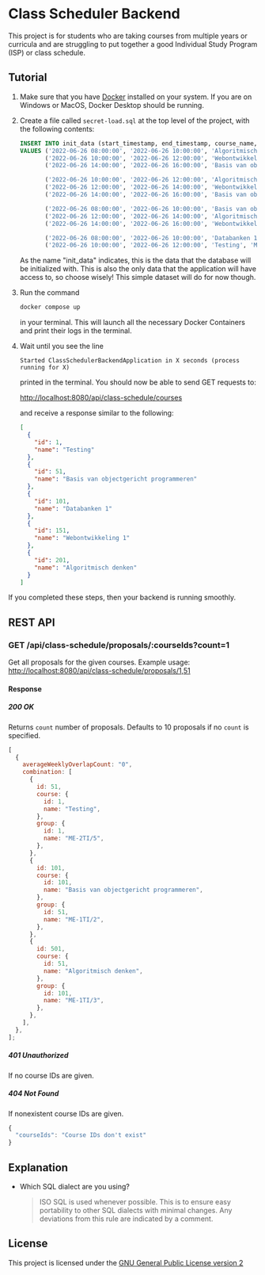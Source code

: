 # Class Scheduler Backend

This project is for students who are taking courses from multiple years or curricula and are struggling to put together a good Individual Study Program (ISP) or class schedule.

## Tutorial

1. Make sure that you have [Docker](https://docs.docker.com/get-docker/) installed on your system. If you are on Windows or MacOS, Docker Desktop should be running.

2. Create a file called `secret-load.sql` at the top level of the project, with the following contents:

   ```sql
   INSERT INTO init_data (start_timestamp, end_timestamp, course_name, group_name)
   VALUES ('2022-06-26 08:00:00', '2022-06-26 10:00:00', 'Algoritmisch denken', 'ME-1TI/1'),
          ('2022-06-26 10:00:00', '2022-06-26 12:00:00', 'Webontwikkeling 1', 'ME-1TI/1'),
          ('2022-06-26 14:00:00', '2022-06-26 16:00:00', 'Basis van objectgericht programmeren', 'ME-1TI/1'),

          ('2022-06-26 10:00:00', '2022-06-26 12:00:00', 'Algoritmisch denken', 'ME-1TI/2'),
          ('2022-06-26 12:00:00', '2022-06-26 14:00:00', 'Webontwikkeling 1', 'ME-1TI/2'),
          ('2022-06-26 14:00:00', '2022-06-26 16:00:00', 'Basis van objectgericht programmeren', 'ME-1TI/2'),

          ('2022-06-26 08:00:00', '2022-06-26 10:00:00', 'Basis van objectgericht programmeren', 'ME-1TI/3'),
          ('2022-06-26 12:00:00', '2022-06-26 14:00:00', 'Algoritmisch denken', 'ME-1TI/3'),
          ('2022-06-26 14:00:00', '2022-06-26 16:00:00', 'Webontwikkeling 1', 'ME-1TI/3'),

          ('2022-06-26 08:00:00', '2022-06-26 10:00:00', 'Databanken 1', 'ME-2TI/5'),
          ('2022-06-26 10:00:00', '2022-06-26 12:00:00', 'Testing', 'ME-2TI/5');
   ```

   As the name "init_data" indicates, this is the data that the database will be initialized with. This is also the only data that the application will have access to, so choose wisely! This simple dataset will do for now though.

3. Run the command

   ```bash
   docker compose up
   ```

   in your terminal. This will launch all the necessary Docker Containers and print their logs in the terminal.

4. Wait until you see the line

   ```
   Started ClassSchedulerBackendApplication in X seconds (process running for X)
   ```

   printed in the terminal. You should now be able to send GET requests to:

   <http://localhost:8080/api/class-schedule/courses>

   and receive a response similar to the following:

   ```json
   [
     {
       "id": 1,
       "name": "Testing"
     },
     {
       "id": 51,
       "name": "Basis van objectgericht programmeren"
     },
     {
       "id": 101,
       "name": "Databanken 1"
     },
     {
       "id": 151,
       "name": "Webontwikkeling 1"
     },
     {
       "id": 201,
       "name": "Algoritmisch denken"
     }
   ]
   ```

If you completed these steps, then your backend is running smoothly.

## REST API

### GET /api/class-schedule/proposals/:courseIds?count=1

Get all proposals for the given courses.
Example usage:
<http://localhost:8080/api/class-schedule/proposals/1,51>

#### Response

##### 200 OK

Returns `count` number of proposals. Defaults to 10 proposals if no `count` is specified.

```javascript
[
  {
    averageWeeklyOverlapCount: "0",
    combination: [
      {
        id: 51,
        course: {
          id: 1,
          name: "Testing",
        },
        group: {
          id: 1,
          name: "ME-2TI/5",
        },
      },
      {
        id: 101,
        course: {
          id: 101,
          name: "Basis van objectgericht programmeren",
        },
        group: {
          id: 51,
          name: "ME-1TI/2",
        },
      },
      {
        id: 501,
        course: {
          id: 51,
          name: "Algoritmisch denken",
        },
        group: {
          id: 101,
          name: "ME-1TI/3",
        },
      },
    ],
  },
];
```

##### 401 Unauthorized

If no course IDs are given.

##### 404 Not Found

If nonexistent course IDs are given.

```javascript
{
  "courseIds": "Course IDs don't exist"
}
```

## Explanation

- Which SQL dialect are you using?

  > ISO SQL is used whenever possible. This is to ensure easy portability to other SQL dialects with minimal changes. Any deviations from this rule are indicated by a comment.

## License

This project is licensed under the [GNU General Public License version 2](https://opensource.org/licenses/gpl-2.0.php)
